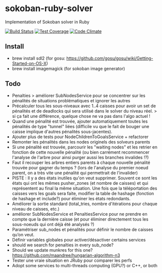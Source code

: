 # sokoban-ruby-solver

Implementation of Sokoban solver in Ruby

[![Build Status](https://app.codeship.com/projects/6e6488b0-b2b1-0132-f32a-2e477b22f50d/status?branch=master)](https://app.codeship.com/projects/70056)
[![Test Coverage](https://codeclimate.com/github/MichaelHoste/sokoban-ruby-solver/badges/coverage.svg)](https://codeclimate.com/github/MichaelHoste/sokoban-ruby-solver/coverage)
[![Code Climate](https://codeclimate.com/github/MichaelHoste/sokoban-ruby-solver/badges/gpa.svg)](https://codeclimate.com/github/MichaelHoste/sokoban-ruby-solver)

## Install

 * brew install sdl2 (for gosu: https://github.com/gosu/gosu/wiki/Getting-Started-on-OS-X)
 * brew install imagemagick (for sokoban image generator)

## Todo
 * Penalties > améliorer SubNodesService pour se concentrer sur les pénalités de situations problématiques
   et ignorer les autres
 * Précalculer tous les sous-niveaux avec 1..4 caisses pour avoir un set de pénalités et de deadlocks
   qui sera utilisé dans le solver du niveau réel. > si ça fait une différence, quelque chose ne va pas
   dans l'algo actuel !
 * Quand une pénalité est trouvée, ajouter automatiquement toutes les pénalités de type "tunnel" liées
   (difficile vu que le fait de bouger une caisse implique d'autres pénalités sous-jacentes).
 * Ajouter plus de tests pour NodeChildrenToGoalsService + refactorer
 * Remonter les pénalités dans les nodes originels des solveurs parents
 * Si une pénalité est trouvée, parcourir les "waiting nodes" et les retrier en fonction de
   cette nouvelle pénalité (ou bien carrément recommencer l'analyse de l'arbre pour ainsi
   purger aussi les branches invalides !?)
 * Faut il recouper les arbres entiers parents à chaque nouvelle pénalité trouvée pour gagner du temps ?
   (lors de l'analyse du premier noeud parent, on a très vite une pénalité qui permettrait de l'invalider)
 * PISTE : Il y a des états inutiles qu'on veut supprimer. Souvent ce sont les états qui ont les
   mêmes pusher_zones (et nombre de caisses) et qui représentent au final la même situation.
   Une fois que la téléportation des caisses vers les goals sera faite, modifier la table de hashage
   (fonction de hashage et include?) pour éliminer les états redondants.
 * Améliorer la sortie standard (total_tries, nombre d'itérations pour chaque niveau de caisses, etc.)
 * améliorer SubNodesService et PenaltiesService pour ne prendre en compte que la dernière caisse
   (et pour éliminer directement tous les sous-noeuds qui ont déjà été analysés ?)
 * Paramétriser sub_nodes et pénalités pour définir le nombre de caisses qu’on veut.
 * Définir variables globales pour activer/désactiver certains services
 * should we search for penalties in every sub_node?
 * Should we update munkres for this one? https://github.com/maandree/hungarian-algorithm-n3
 * Tester une vraie situation en JRuby pour comparer les perfs
 * Adopt some services to multi-threads computing (GPU?) or C++, or both
